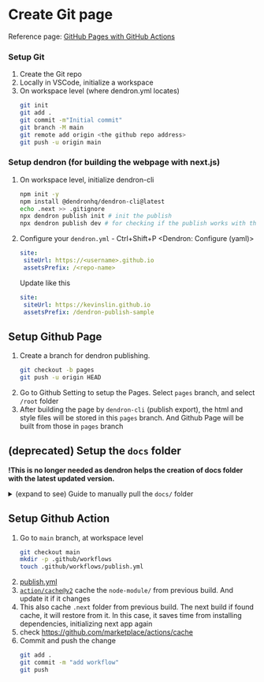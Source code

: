 # Create Git page
Reference page: [GitHub Pages with GitHub Actions](https://wiki.dendron.so/notes/FnK2ws6w1uaS1YzBUY3BR/)

### Setup Git
1. Create the Git repo
2. Locally in VSCode, initialize a workspace
3. On workspace level (where dendron.yml locates)
   ```sh
   git init
   git add .
   git commit -m"Initial commit"
   git branch -M main
   git remote add origin <the github repo address>
   git push -u origin main
   ```

### Setup dendron (for building the webpage with next.js)
1. On workspace level, initialize dendron-cli
   ```sh
   npm init -y 
   npm install @dendronhq/dendron-cli@latest
   echo .next >> .gitignore
   npx dendron publish init # init the publish
   npx dendron publish dev # for checking if the publish works with the md note, browse http://localhost:3000/
   ```
2. Configure your `dendron.yml` - Ctrl+Shift+P \<Dendron: Configure (yaml)>
   ```yaml
   site:
    siteUrl: https://<username>.github.io
    assetsPrefix: /<repo-name>
   ```
    Update like this
   ```yaml
   site:
    siteUrl: https://kevinslin.github.io
    assetsPrefix: /dendron-publish-sample
   ```

## Setup Github Page
1. Create a branch for dendron publishing.
   ```sh
   git checkout -b pages
   git push -u origin HEAD
   ```
2. Go to Github Setting to setup the Pages. Select `pages` branch, and select `/root` folder
3. After building the page by `dendron-cli` (publish export), the html and style files will be stored in this `pages` branch. And Github Page will be built from those in `pages` branch

## (deprecated) Setup the `docs` folder
**!This is no longer needed as dendron helps the creation of docs folder with the latest updated version.**
<details>
<summary>(expand to see) Guide to manually pull the <code>docs/</code> folder</summary>

1. `docs` folder is needed in the git repo for dendron-cli export done in the github action.
2. Copy the `docs` folder from [template.publish.github](https://github.com/dendronhq/template.publish.github/tree/main/docs)
   ```sh
   git remote add -f temp https://github.com/dendronhq/template.publish.github.git
   git sparse-checkout init # enable sparse-checkout
   git sparse-checkout set docs/   # only pull `docs`
   git sparse-checkout list
   git pull temp main # pull the temp remote repo main branch
   git status # check if `docs` is added
   git remote remove temp # remove the temp remote repo
   git sparse-checkout set # remove the target
   git sparse-checkout disable # disable sparse-checkout
   ```
</details>

## Setup Github Action
1. Go to `main` branch, at workspace level
   ```sh
   git checkout main
   mkdir -p .github/workflows
   touch .github/workflows/publish.yml
   ```
2. [publish.yml](https://wiki.dendron.so/notes/FnK2ws6w1uaS1YzBUY3BR/#steps---setup-github-actions)
3. [`action/cache@v2`][action/cachev2] cache the `node-module/` from previous build. And update it if it changes
4. This also cache `.next` folder from previous build. The next build if found cache, it will restore from it. In this case, it saves time from installing dependencies, initializing next app again
4. check https://github.com/marketplace/actions/cache
5. Commit and push the change
   ```sh
   git add .
   git commit -m "add workflow"
   git push
   ```
[action/cachev2]: https://github.com/marketplace/actions/cache
